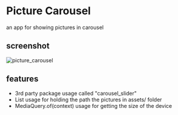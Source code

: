# Picture Carousel

an app for showing pictures in carousel

## screenshot
![picture_carousel](https://github.com/merihcavdar/picture_carousel/assets/84540989/33972e0f-dbeb-4907-8b1b-c23d1d127b20)

## features
- 3rd party package usage called "carousel_slider"
- List usage for holding the path the pictures in assets/ folder
- MediaQuery.of(context) usage for getting the size of the device
